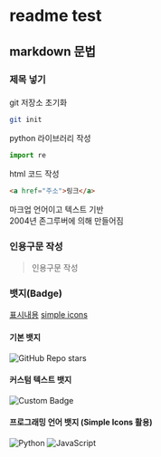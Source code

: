 # readme test

## markdown 문법
### 제목 넣기
####

git 저장소 초기화
```bash
git init
```

python 라이브러리 작성
```py
import re
```

html 코드 작성
```html
<a href="주소">링크</a>
```

마크업 언어이고 텍스트 기반  
2004년 존그루버에 의해 만들어짐  

### 인용구문 작성
> 인용구문 작성

### 뱃지(Badge)
[표시내용](url)
[simple icons](https://simpleicons.org)

#### 기본 뱃지
![GitHub Repo stars](https://img.shields.io/github/stars/github?style=social)

#### 커스텀 텍스트 뱃지
![Custom Badge](https://img.shields.io/badge/Study-Markdown-blue)

#### 프로그래밍 언어 뱃지 (Simple Icons 활용)
![Python](https://img.shields.io/badge/Python-3776AB?style=for-the-badge&logo=python&logoColor=white)
![JavaScript](https://img.shields.io/badge/JavaScript-F7DF1E?style=for-the-badge&logo=javascript&logoColor=black)


